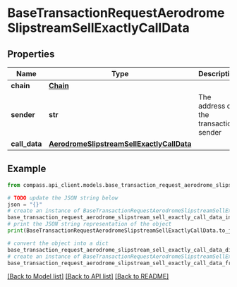 # BaseTransactionRequestAerodromeSlipstreamSellExactlyCallData


## Properties

Name | Type | Description | Notes
------------ | ------------- | ------------- | -------------
**chain** | [**Chain**](Chain.md) |  | 
**sender** | **str** | The address of the transaction sender | 
**call_data** | [**AerodromeSlipstreamSellExactlyCallData**](AerodromeSlipstreamSellExactlyCallData.md) |  | 

## Example

```python
from compass.api_client.models.base_transaction_request_aerodrome_slipstream_sell_exactly_call_data import BaseTransactionRequestAerodromeSlipstreamSellExactlyCallData

# TODO update the JSON string below
json = "{}"
# create an instance of BaseTransactionRequestAerodromeSlipstreamSellExactlyCallData from a JSON string
base_transaction_request_aerodrome_slipstream_sell_exactly_call_data_instance = BaseTransactionRequestAerodromeSlipstreamSellExactlyCallData.from_json(json)
# print the JSON string representation of the object
print(BaseTransactionRequestAerodromeSlipstreamSellExactlyCallData.to_json())

# convert the object into a dict
base_transaction_request_aerodrome_slipstream_sell_exactly_call_data_dict = base_transaction_request_aerodrome_slipstream_sell_exactly_call_data_instance.to_dict()
# create an instance of BaseTransactionRequestAerodromeSlipstreamSellExactlyCallData from a dict
base_transaction_request_aerodrome_slipstream_sell_exactly_call_data_from_dict = BaseTransactionRequestAerodromeSlipstreamSellExactlyCallData.from_dict(base_transaction_request_aerodrome_slipstream_sell_exactly_call_data_dict)
```
[[Back to Model list]](../README.md#documentation-for-models) [[Back to API list]](../README.md#documentation-for-api-endpoints) [[Back to README]](../README.md)


